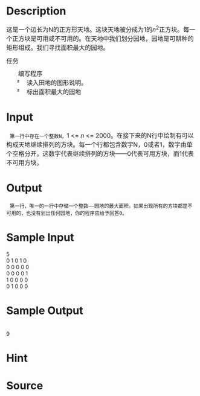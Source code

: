 
# Description

<div class="content"><div><span style="font-size: medium">这是一个边长为N的正方形天地。这块天地被分成为1的<i>n</i><sup>2</sup>正方块。每一个正方块是可用或不可用的。在天地中我们划分园地，园地是可耕种的矩形组成。我们寻找面积最大的园地。</span></div>
<div style="margin: 7.8pt 0cm"><span style="font-size: medium">任务</span></div>
<div><span style="font-size: medium">       编写程序</span></div>
<div style="margin: 0cm 0cm 0pt 42pt; text-indent: -21pt"><span style="font-size: medium">²<span style="font: 7pt &#39;Times New Roman&#39;">        </span>读入田地的图形说明。</span></div>
<div style="margin: 0cm 0cm 0pt 42pt; text-indent: -21pt"><span style="font-size: medium">²<span style="font: 7pt &#39;Times New Roman&#39;">        </span>标出面积最大的园地</span></div></div>

# Input

<div class="content"><div><span style="font-size: medium">  <tt>第一行中存在一个整数N，</tt>1 &lt;= <i>n</i> &lt;= 2000。在接下来的N行中绘制有可以构成天地继续排列的方块。每一个行都包含数字N，0或者1，数字由单个空格分开。这数字代表继续排列的方块——0代表可用方块，而1代表不可用方块。</span></div></div>

# Output

<div class="content"><div><span style="font-size: medium">  <tt>第一行，唯一的一行中存储一个整数——园地的最大面积。如果出现所有的方块都是不可用的，也没有划出任何园地，你的程序应给予回答0。</tt></span></div></div>

# Sample Input

<div class="content"><span class="sampledata">5<br/>
0 1 0 1 0<br/>
0 0 0 0 0<br/>
0 0 0 0 1<br/>
1 0 0 0 0<br/>
0 1 0 0 0<br/>
</span></div>

# Sample Output

<div class="content"><span class="sampledata"><br/>
9</span></div>

# Hint

<div class="content"><p></p></div>

# Source

<div class="content"><p><a href="problemset.php?search="></a></p></div>


